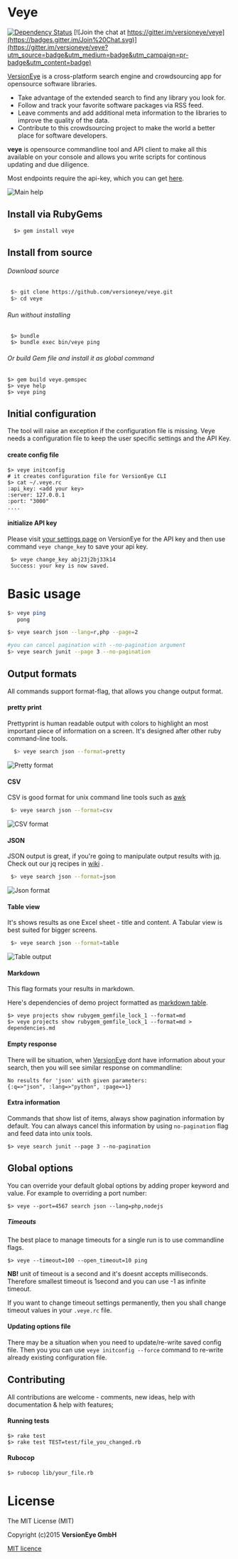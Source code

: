 # Veye

[![Dependency Status](https://www.versioneye.com/ruby/veye/0.1/badge.svg)](https://www.versioneye.com/ruby/veye/0.1) 
[![Join the chat at https://gitter.im/versioneye/veye](https://badges.gitter.im/Join%20Chat.svg)](https://gitter.im/versioneye/veye?utm_source=badge&utm_medium=badge&utm_campaign=pr-badge&utm_content=badge)




[VersionEye](http://www.versioneye.com/) is a cross-platform search engine and crowdsourcing app for opensource software libraries.

 * Take advantage of the extended search to find any library you look for.
 * Follow and track your favorite software packages via RSS feed.
 * Leave comments and add additional meta information to the libraries to improve the quality of the data.
 * Contribute to this crowdsourcing project to make the world a better place for software developers.


**veye** is opensource commandline tool and API client to make all this available on your console and allows you write scripts for continous updating and due diligence.

Most endpoints require the api-key, which you can get [here](https://www.versioneye.com/settings/api).

![Main help](http://dl.dropbox.com/u/19578784/versioneye/cli_start_page.png)


## Install via RubyGems

```
  $> gem install veye
```

## Install from source

###### Download source

 ```bash
  $> git clone https://github.com/versioneye/veye.git
  $> cd veye
 ```

###### Run without installing
 ```
  $> bundle
  $> bundle exec bin/veye ping
 ```

###### Or build Gem file and install it as global command

  ```
  $> gem build veye.gemspec
  $> veye help
  $> veye ping
  ```

## Initial configuration

The tool will raise an exception if the configuration file is missing. Veye needs a configuration file to keep the user specific settings and the API Key.

#### create config file

  ```
  $> veye initconfig
  # it creates configuration file for VersionEye CLI
  $> cat ~/.veye.rc
  :api_key: <add your key>
  :server: 127.0.0.1
  :port: "3000"
  ....
  ```

#### initialize API key

Please visit [your settings page](https://www.versioneye.com/settings/api) on VersionEye for the API key and then use command `veye change_key` to save your api key.

```
 $> veye change_key abj23j2bj33k14
 Success: your key is now saved.
```

# Basic usage

```bash
$> veye ping
   pong

$> veye search json --lang=r,php --page=2

#you can cancel pagination with --no-pagination argument
$> veye search junit --page 3 --no-pagination
```

## Output formats

All commands support format-flag, that allows you change output format.

#### pretty print

Prettyprint is human readable output with colors to highlight an most important piece of information on a screen.
It's designed after other ruby command-line tools.

```bash
  $> veye search json --format=pretty
```

  ![Pretty format](http://dl.dropbox.com/u/19578784/versioneye/search_pretty.png)

#### CSV
 CSV is good format for unix command line tools such as [awk](http://www.gnu.org/software/gawk/manual/gawk.html)

 ```bash
  $> veye search json --format=csv
 ```

 ![CSV format](http://dl.dropbox.com/u/19578784/versioneye/search_csv.png)

#### JSON

 JSON output is great, if you're going to manipulate output results with [jq](http://stedolan.github.com/jq/).
 Check out our jq recipes in [wiki](https://github.com/versioneye/veye/wiki/jq-recipes) .


 ```bash
  $> veye search json --format=json
 ```

 ![Json format](http://dl.dropbox.com/u/19578784/versioneye/search_json.png)

#### Table view
It's shows results as one Excel sheet - title and content.
A Tabular view is best suited for bigger screens.

 ```bash
  $> veye search json --format=table
 ```

 ![Table output](http://dl.dropbox.com/u/19578784/versioneye/search_table.png)


#### Markdown

This flag formats your results in markdown.

Here's dependencies of demo project formatted as [markdown table](https://gist.github.com/timgluz/6857422).

```
$> veye projects show rubygem_gemfile_lock_1 --format=md
$> veye projects show rubygem_gemfile_lock_1 --format=md > dependencies.md

```

#### Empty response

There will be situation, when [VersionEye](http://versioneye.com) dont have information about your search, then you will see similar response on commandline:

  ```
  No results for 'json' with given parameters:
  {:q=>"json", :lang=>"python", :page=>1}
  ```
#### Extra information

Commands that show list of items, always show pagination information by default. You can always cancel this information by using `no-pagination` flag and feed data into unix tools.

```
$> veye search junit --page 3 --no-pagination
```

## Global options

You can override your default global options by adding proper keyword and value.
For example to overriding a port number:

```
$> veye --port=4567 search json --lang=php,nodejs
```

##### Timeouts

The best place to manage timeouts for a single run is to use commandline flags.  

```
$> veye --timeout=100 --open_timeout=10 ping
```

**NB!** unit of timeout is a second and it's doesnt accepts milliseconds. Therefore smallest timeout is 1second and you can use -1 as infinite timeout.

If you want to change timeout settings permanently, then you shall change timeout values in your `.veye.rc` file.

#### Updating options file

There may be a situation when you need to update/re-write saved config file. Then you you can use `veye initconfig --force` command to re-write already existing configuration file.


## Contributing

All contributions are welcome - comments, new ideas, help with documentation & help with features;

#### Running tests


```
$> rake test
$> rake test TEST=test/file_you_changed.rb
```

#### Rubocop

```
$> rubocop lib/your_file.rb
```

# License
The MIT License (MIT)

Copyright (c)2015 **VersionEye GmbH**


[MIT licence](http://choosealicense.com/licenses/mit/)
